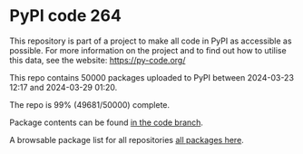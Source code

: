 # PyPI code 264

This repository is part of a project to make all code in PyPI as accessible as possible. For more information 
on the project and to find out how to utilise this data, see the website: https://py-code.org/

This repo contains 50000 packages uploaded to PyPI between 
2024-03-23 12:17 and 2024-03-29 01:20.

The repo is 99% (49681/50000) complete.

Package contents can be found [in the code branch](https://github.com/pypi-data/pypi-mirror-264/tree/code/packages).

A browsable package list for all repositories [all packages here](https://py-code.org/repositories/pypi-mirror-264).


